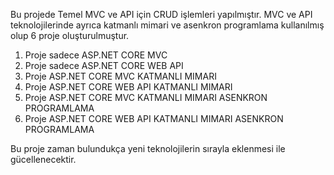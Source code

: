 Bu projede Temel MVC ve API için CRUD işlemleri yapılmıştır.
MVC ve API teknolojilerinde ayrıca katmanlı mimari ve asenkron programlama kullanılmış olup 6 proje oluşturulmuştur.
1. Proje sadece ASP.NET CORE MVC
2. Proje sadece ASP.NET CORE WEB API
3. Proje ASP.NET CORE MVC KATMANLI MIMARI
4. Proje ASP.NET CORE WEB API KATMANLI MIMARI
5. Proje ASP.NET CORE MVC KATMANLI MIMARI ASENKRON PROGRAMLAMA
6. Proje ASP.NET CORE WEB API KATMANLI MIMARI ASENKRON PROGRAMLAMA

Bu proje zaman bulundukça yeni teknolojilerin sırayla eklenmesi ile gücellenecektir.
